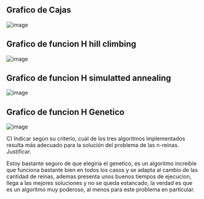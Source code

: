 ## Grafico de Cajas
![image](https://user-images.githubusercontent.com/39389586/133834346-71d9a6ca-491f-457a-b9ed-4795110f306c.png)



## Grafico de funcion H hill climbing


![image](https://user-images.githubusercontent.com/39389586/133834394-28666573-b09a-4857-aac7-9f136c35ea41.png)


## Grafico de funcion H simulatted annealing
![image](https://user-images.githubusercontent.com/39389586/133834364-0bd5cd61-155f-4123-9839-54c658f5b025.png)



## Grafico de funcion H Genetico
![image](https://user-images.githubusercontent.com/39389586/133834377-9cdaacd4-93ac-427f-ad92-bd5da69d90b4.png)



C) Indicar según su criterio, cuál de los tres algoritmos implementados resulta más adecuado para la solución del problema de las n-reinas. Justificar.

Estoy bastante seguro de que elegiria el genetico, es un algoritmo increible que funciona bastante bien en todos los casos y se adapta al cambio de las cantidad de reinas, ademas presenta unos buenos tiempos de ejecucion, llega a las mejores soluciones y no se queda estancado, la verdad es que es un algoritmo muy poderoso, al menos para este problema en particular.
